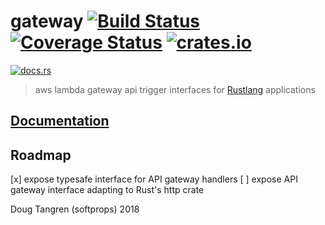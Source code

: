 # gateway [![Build Status](https://travis-ci.org/softprops/gateway.svg?branch=master)](https://travis-ci.org/softprops/gateway) [![Coverage Status](https://coveralls.io/repos/github/softprops/gateway/badge.svg)](https://coveralls.io/github/softprops/gateway) [![crates.io](https://img.shields.io/crates/v/gateway.svg)](https://crates.io/crates/gateway)
[![docs.rs](https://docs.rs/gateway/badge.svg)](https://docs.rs/gateway)

> aws lambda gateway api trigger interfaces for [Rustlang](https://www.rust-lang.org) applications

## [Documentation](https://softprops.github.io/gateway)

## Roadmap

[x] expose typesafe interface for API gateway handlers
[ ] expose API gateway interface adapting to Rust's http crate

Doug Tangren (softprops) 2018
